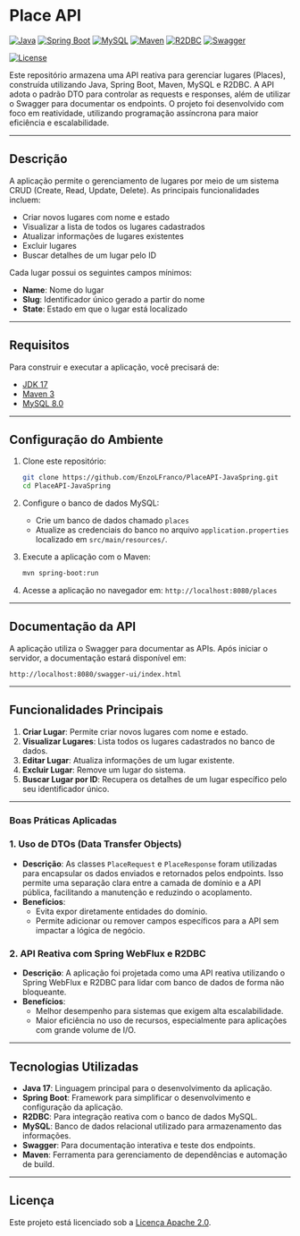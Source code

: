 # Place API

[![Java](https://img.shields.io/badge/Java-ED8B00?style=for-the-badge&logo=java&logoColor=white)](https://www.oracle.com/java/) 
[![Spring Boot](https://img.shields.io/badge/Spring_Boot-6DB33F?style=for-the-badge&logo=spring-boot&logoColor=white)](https://spring.io/projects/spring-boot) 
[![MySQL](https://img.shields.io/badge/MySQL-4479A1?style=for-the-badge&logo=mysql&logoColor=white)](https://www.mysql.com/) 
[![Maven](https://img.shields.io/badge/Maven-C71A36?style=for-the-badge&logo=apache-maven&logoColor=white)](https://maven.apache.org/) 
[![R2DBC](https://img.shields.io/badge/R2DBC-336791?style=for-the-badge&logo=reactivex&logoColor=white)](https://r2dbc.io/) 
[![Swagger](https://img.shields.io/badge/Swagger-85EA2D?style=for-the-badge&logo=swagger&logoColor=white)](https://swagger.io/)  

[![License](https://img.shields.io/badge/license-Apache%202.0-blue)](http://www.apache.org/licenses/LICENSE-2.0.html)


Este repositório armazena uma API reativa para gerenciar lugares (Places), construída utilizando Java, Spring Boot, Maven, MySQL e R2DBC. A API adota o padrão DTO para controlar as requests e responses, além de utilizar o Swagger para documentar os endpoints. O projeto foi desenvolvido com foco em reatividade, utilizando programação assíncrona para maior eficiência e escalabilidade.

---

## Descrição

A aplicação permite o gerenciamento de lugares por meio de um sistema CRUD (Create, Read, Update, Delete). As principais funcionalidades incluem:

- Criar novos lugares com nome e estado
- Visualizar a lista de todos os lugares cadastrados
- Atualizar informações de lugares existentes
- Excluir lugares
- Buscar detalhes de um lugar pelo ID

Cada lugar possui os seguintes campos mínimos:
- **Name**: Nome do lugar
- **Slug**: Identificador único gerado a partir do nome
- **State**: Estado em que o lugar está localizado

---

## Requisitos

Para construir e executar a aplicação, você precisará de:

- [JDK 17](https://www.oracle.com/java/technologies/javase-jdk17-downloads.html)
- [Maven 3](https://maven.apache.org/)
- [MySQL 8.0](https://dev.mysql.com/downloads/mysql/)

---

## Configuração do Ambiente

1. Clone este repositório:

   ```bash
   git clone https://github.com/EnzoLFranco/PlaceAPI-JavaSpring.git
   cd PlaceAPI-JavaSpring
   ```

2. Configure o banco de dados MySQL:
   - Crie um banco de dados chamado `places`
   - Atualize as credenciais do banco no arquivo `application.properties` localizado em `src/main/resources/`.

3. Execute a aplicação com o Maven:

   ```bash
   mvn spring-boot:run
   ```

4. Acesse a aplicação no navegador em: `http://localhost:8080/places`

---

## Documentação da API

A aplicação utiliza o Swagger para documentar as APIs. Após iniciar o servidor, a documentação estará disponível em:

```
http://localhost:8080/swagger-ui/index.html
```

---

## Funcionalidades Principais

1. **Criar Lugar**: Permite criar novos lugares com nome e estado.
2. **Visualizar Lugares**: Lista todos os lugares cadastrados no banco de dados.
3. **Editar Lugar**: Atualiza informações de um lugar existente.
4. **Excluir Lugar**: Remove um lugar do sistema.
5. **Buscar Lugar por ID**: Recupera os detalhes de um lugar específico pelo seu identificador único.

---

### Boas Práticas Aplicadas

### 1. Uso de DTOs (Data Transfer Objects)
- **Descrição**: As classes `PlaceRequest` e `PlaceResponse` foram utilizadas para encapsular os dados enviados e retornados pelos endpoints. Isso permite uma separação clara entre a camada de domínio e a API pública, facilitando a manutenção e reduzindo o acoplamento.
- **Benefícios**:
  - Evita expor diretamente entidades do domínio.
  - Permite adicionar ou remover campos específicos para a API sem impactar a lógica de negócio.

### 2. API Reativa com Spring WebFlux e R2DBC
- **Descrição**: A aplicação foi projetada como uma API reativa utilizando o Spring WebFlux e R2DBC para lidar com banco de dados de forma não bloqueante.
- **Benefícios**:
  - Melhor desempenho para sistemas que exigem alta escalabilidade.
  - Maior eficiência no uso de recursos, especialmente para aplicações com grande volume de I/O.

---

## Tecnologias Utilizadas

- **Java 17**: Linguagem principal para o desenvolvimento da aplicação.
- **Spring Boot**: Framework para simplificar o desenvolvimento e configuração da aplicação.
- **R2DBC**: Para integração reativa com o banco de dados MySQL.
- **MySQL**: Banco de dados relacional utilizado para armazenamento das informações.
- **Swagger**: Para documentação interativa e teste dos endpoints.
- **Maven**: Ferramenta para gerenciamento de dependências e automação de build.

---

## Licença

Este projeto está licenciado sob a [Licença Apache 2.0](http://www.apache.org/licenses/LICENSE-2.0.html).
